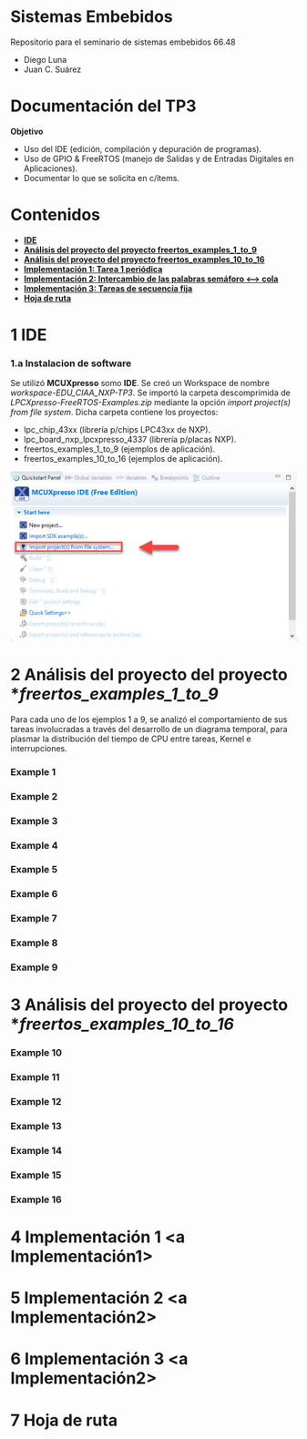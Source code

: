 # Sistemas Embebidos
Repositorio para el seminario de sistemas embebidos 66.48

- Diego Luna
- Juan C. Suárez

# Documentación del TP3
**Objetivo**

- Uso del IDE (edición, compilación y depuración de programas).
- Uso de GPIO & FreeRTOS (manejo de Salidas y de Entradas Digitales en Aplicaciones).
- Documentar lo que se solicita en c/ítems.

# Contenidos

- [**IDE**](#IDE)
- [**Análisis del proyecto del proyecto freertos_examples_1_to_9**](#freertosexamples1to9 )
- [**Análisis del proyecto del proyecto freertos_examples_10_to_16**](#freertosexamples10to16)
- [**Implementación 1: Tarea 1 periódica**](#punto4)
- [**Implementación 2: Intercambio de las palabras semáforo <--> cola**](#punto5)
- [**Implementación 3: Tareas de secuencia fija**](#punto6)
- [**Hoja de ruta**](#HojadeRuta)

# 1 IDE <a name=IDE></a>

### 1.a Instalacion de software
Se utilizó **MCUXpresso** somo **IDE**. Se creó un Workspace de nombre *workspace-EDU_CIAA_NXP-TP3*. Se importó la carpeta descomprimida de *LPCXpresso-FreeRTOS-Examples.zip* mediante la opción *import project(s) from file system*. Dicha carpeta contiene los proyectos:

- lpc_chip_43xx (librería p/chips LPC43xx de NXP).
- lpc_board_nxp_lpcxpresso_4337 (librería p/placas NXP).
- freertos_examples_1_to_9 (ejemplos de aplicación). 
- freertos_examples_10_to_16 (ejemplos de aplicación).


![importProject](Imagenes/importProject.jpeg)


# 2 Análisis del proyecto del proyecto **freertos_examples_1_to_9* <a freertosexamples1to_9></a>

Para cada uno de los ejemplos 1 a 9, se analizó el comportamiento de sus tareas involucradas a través del desarrollo de un  diagrama temporal, para plasmar la distribución del tiempo de CPU entre tareas, Kernel e interrupciones.
### Example 1

### Example 2

### Example 3

### Example 4

### Example 5

### Example 6

### Example 7

### Example 8

### Example 9


# 3 Análisis del proyecto del proyecto **freertos_examples_10_to_16* <a freertosexamples10to_16></a>

### Example 10

### Example 11

### Example 12

### Example 13

### Example 14

### Example 15

### Example 16


# 4 Implementación 1 <a Implementación1></a>

# 5 Implementación 2 <a Implementación2></a>

# 6 Implementación 3 <a Implementación2></a>

# 7 Hoja de ruta <a name=HojadeRuta></a>
